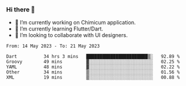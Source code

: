 ### Hi there 👋

<!--
**devcat37/devcat37** is a ✨ _special_ ✨ repository because its `README.md` (this file) appears on your GitHub profile.-->


- 🔭 I’m currently working on Chimicum application.
- 🌱 I’m currently learning Flutter/Dart.
- 👯 I’m looking to collaborate with UI designers.
<!-- - 🤔 I’m looking for help with ... -->

<!--START_SECTION:waka-->

```text
From: 14 May 2023 - To: 21 May 2023

Dart          34 hrs 3 mins   ███████████████████████▒░   92.89 %
Groovy        49 mins         ▓░░░░░░░░░░░░░░░░░░░░░░░░   02.25 %
YAML          48 mins         ▓░░░░░░░░░░░░░░░░░░░░░░░░   02.22 %
Other         34 mins         ▒░░░░░░░░░░░░░░░░░░░░░░░░   01.56 %
XML           19 mins         ▒░░░░░░░░░░░░░░░░░░░░░░░░   00.88 %
```

<!--END_SECTION:waka-->
